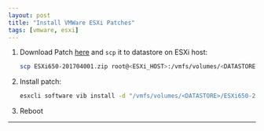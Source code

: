 ```yaml
---
layout: post
title: "Install VMWare ESXi Patches"
tags: [vmware, esxi]
---
```

  
1. Download Patch [here](https://my.vmware.com/group/vmware/patch) and `scp` it to datastore on ESXi host:
   ```bash
   scp ESXi650-201704001.zip root@<ESXi_HOST>:/vmfs/volumes/<DATASTORE>/
   ``` 
2. Install patch:
   ```bash
   esxcli software vib install -d "/vmfs/volumes/<DATASTORE>/ESXi650-201704001.zip"
   ```
3. Reboot
     
---

